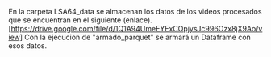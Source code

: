 En la carpeta LSA64_data se almacenan los datos de los videos procesados que se encuentran en el siguiente (enlace).[https://drive.google.com/file/d/1Q1A94UmeEYExCOpjysJc996Ozx8jX9Ao/view]
Con la ejecucion de "armado_parquet" se armará un Dataframe con esos datos.
